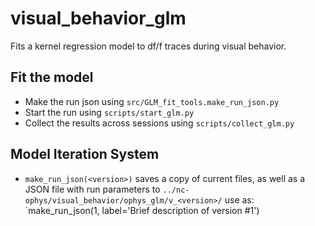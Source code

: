 # visual_behavior_glm
Fits a kernel regression model to df/f traces during visual behavior. 

## Fit the model
- Make the run json using `src/GLM_fit_tools.make_run_json.py`
- Start the run using `scripts/start_glm.py`
- Collect the results across sessions using `scripts/collect_glm.py`

## Model Iteration System
- `make_run_json(<version>)` saves a copy of current files, as well as a JSON file with run parameters to `../nc-ophys/visual_behavior/ophys_glm/v_<version>/`
   use as: `make_run_json(1, label='Brief description of version #1')
